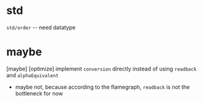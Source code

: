 # std

`std/order` -- need datatype

# maybe

[maybe] [optimize] implement `conversion` directly instead of using `readback` and `alphaEquivalent`

- maybe not, because according to the flamegraph, `readback` is not the bottleneck for now
